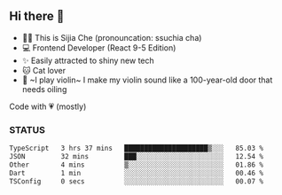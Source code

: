 ## Hi there 👋

- 🙋‍♀️ This is Sijia Che (pronouncation: ssuchia cha)
- 💻 Frontend Developer (React 9-5 Edition)
- ✨ Easily attracted to shiny new tech
- 🐱 Cat lover
- 🌟 ~I play violin~ I make my violin sound like a 100-year-old door that needs oiling

Code with 💗 (mostly)

### STATUS
<!--START_SECTION:waka-->

```txt
TypeScript   3 hrs 37 mins   █████████████████████▒░░░   85.03 %
JSON         32 mins         ███░░░░░░░░░░░░░░░░░░░░░░   12.54 %
Other        4 mins          ▒░░░░░░░░░░░░░░░░░░░░░░░░   01.86 %
Dart         1 min           ░░░░░░░░░░░░░░░░░░░░░░░░░   00.46 %
TSConfig     0 secs          ░░░░░░░░░░░░░░░░░░░░░░░░░   00.07 %
```

<!--END_SECTION:waka-->
